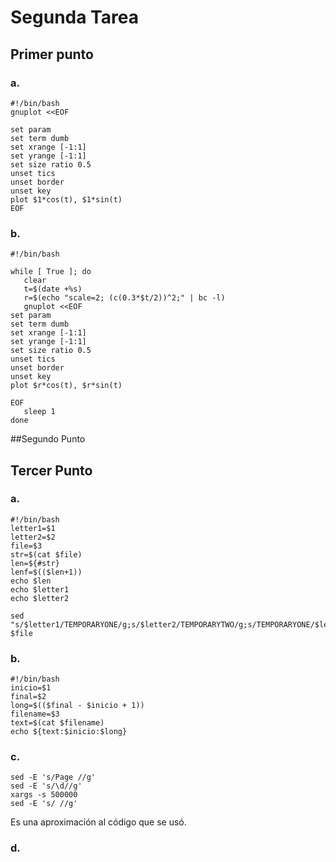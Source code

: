# Segunda Tarea

## Primer punto
### a.
```
#!/bin/bash
gnuplot <<EOF

set param
set term dumb
set xrange [-1:1]
set yrange [-1:1]
set size ratio 0.5
unset tics
unset border
unset key
plot $1*cos(t), $1*sin(t)
EOF
```
### b.
 ```
 #!/bin/bash

while [ True ]; do
    clear
    t=$(date +%s)
    r=$(echo "scale=2; (c(0.3*$t/2))^2;" | bc -l)
    gnuplot <<EOF
set param
set term dumb
set xrange [-1:1]
set yrange [-1:1]
set size ratio 0.5
unset tics
unset border
unset key
plot $r*cos(t), $r*sin(t)

EOF
    sleep 1
done
```

##Segundo Punto





## Tercer Punto

### a.
```
#!/bin/bash
letter1=$1
letter2=$2
file=$3
str=$(cat $file)
len=${#str}
lenf=$(($len+1))
echo $len
echo $letter1
echo $letter2

sed "s/$letter1/TEMPORARYONE/g;s/$letter2/TEMPORARYTWO/g;s/TEMPORARYONE/$letter2/g;s/TEMPORARYTWO/$letter1/g" $file

```
### b.
```
#!/bin/bash
inicio=$1
final=$2
long=$(($final - $inicio + 1))
filename=$3
text=$(cat $filename)
echo ${text:$inicio:$long}
```

### c.
```
sed -E 's/Page //g'
sed -E 's/\d//g'
xargs -s 500000
sed -E 's/ //g'
```

Es una aproximación al código que se usó.

### d.
